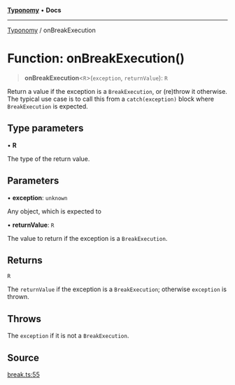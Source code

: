 [**Typonomy**](../README.md) • **Docs**

***

[Typonomy](../globals.md) / onBreakExecution

# Function: onBreakExecution()

> **onBreakExecution**\<`R`\>(`exception`, `returnValue`): `R`

Return a value if the exception is a `BreakExecution`, or (re)throw it otherwise.
The typical use case is to call this from a `catch(exception)` block where `BreakExecution` is expected.

## Type parameters

• **R**

The type of the return value.

## Parameters

• **exception**: `unknown`

Any object, which is expected to

• **returnValue**: `R`

The value to return if the exception is a `BreakExecution`.

## Returns

`R`

The `returnValue` if the exception is a `BreakExecution`; otherwise `exception` is thrown.

## Throws

The `exception` if it is not a `BreakExecution`.

## Source

[break.ts:55](https://github.com/softcraft-development/typonomy/blob/5469316e6ff7a55df7069c91f81292468fab4b62/src/break.ts#L55)

